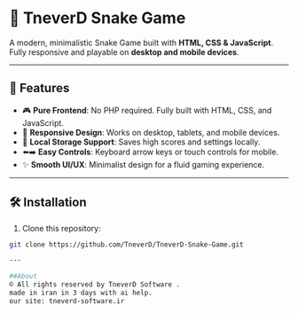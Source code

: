 # 🐍 TneverD Snake Game

A modern, minimalistic Snake Game built with **HTML, CSS & JavaScript**. Fully responsive and playable on **desktop and mobile devices**.

---

## 🚀 Features

- 🎮 **Pure Frontend**: No PHP required. Fully built with HTML, CSS, and JavaScript.  
- 📱 **Responsive Design**: Works on desktop, tablets, and mobile devices.  
- 💾 **Local Storage Support**: Saves high scores and settings locally.  
- ⬅️➡️ **Easy Controls**: Keyboard arrow keys or touch controls for mobile.  
- ✨ **Smooth UI/UX**: Minimalist design for a fluid gaming experience.  

---

## 🛠️ Installation

1. Clone this repository:

```bash
git clone https://github.com/TneverD/TneverD-Snake-Game.git

---

##About
©️ All rights reserved by TneverD Software .
made in iran in 3 days with ai help.
our site: tneverd-software.ir 
